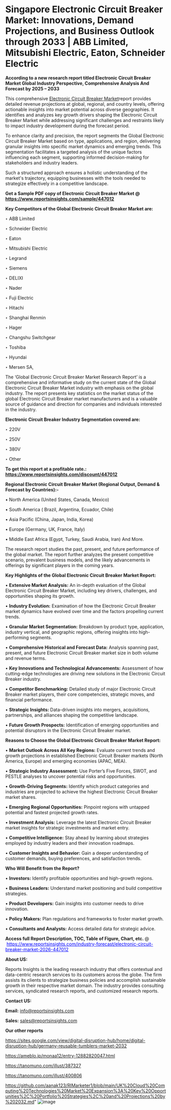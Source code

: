 # Singapore Electronic Circuit Breaker Market: Innovations, Demand Projections, and Business Outlook through 2033 | ABB Limited, Mitsubishi Electric, Eaton, Schneider Electric

<strong>According to a new research report titled Electronic Circuit Breaker Market Global Industry Perspective, Comprehensive Analysis And Forecast by 2025 – 2033</strong>

This comprehensive <a href=https://www.reportsinsights.com/sample/447012>Electronic Circuit Breaker Market</a>report provides detailed revenue projections at global, regional, and country levels, offering actionable insights into market potential across diverse geographies. It identifies and analyzes key growth drivers shaping the Electronic Circuit Breaker Market while addressing significant challenges and restraints likely to impact industry development during the forecast period.

To enhance clarity and precision, the report segments the Global Electronic Circuit Breaker Market based on type, applications, and region, delivering granular insights into specific market dynamics and emerging trends. This segmentation facilitates a targeted analysis of the unique factors influencing each segment, supporting informed decision-making for stakeholders and industry leaders.

Such a structured approach ensures a holistic understanding of the market's trajectory, equipping businesses with the tools needed to strategize effectively in a competitive landscape.

<strong>Get a Sample PDF copy of Electronic Circuit Breaker Market </strong><strong>@<a href=https://www.reportsinsights.com/sample/447012 style=color:#0000ff;> https://www.reportsinsights.com/sample/447012</a></strong></font>

<strong>Key Competitors of the Global Electronic Circuit Breaker Market are:</strong>

‣ ABB Limited

‣ Schneider Electric

‣ Eaton

‣ Mitsubishi Electric

‣ Legrand

‣ Siemens

‣ DELIXI

‣ Nader

‣ Fuji Electric

‣ Hitachi

‣ Shanghai Renmin

‣ Hager

‣ Changshu Switchgear

‣ Toshiba

‣ Hyundai

‣ Mersen SA,

The ‘Global Electronic Circuit Breaker Market Research Report’ is a comprehensive and informative study on the current state of the Global Electronic Circuit Breaker Market industry with emphasis on the global industry. The report presents key statistics on the market status of the global Electronic Circuit Breaker market manufacturers and is a valuable source of guidance and direction for companies and individuals interested in the industry.

<strong>Electronic Circuit Breaker Industry Segmentation covered are:</strong>

‣ 220V

‣ 250V

‣ 380V

‣ Other

<strong>To get this report at a profitable rate.: <a href=https://www.reportsinsights.com/discount/447012 style=color:#0000ff;>https://www.reportsinsights.com/discount/447012</a></strong></font>

<strong>Regional Electronic Circuit Breaker Market (Regional Output, Demand &amp; Forecast by Countries):-</strong>

• North America (United States, Canada, Mexico)

• South America ( Brazil, Argentina, Ecuador, Chile)

• Asia Pacific (China, Japan, India, Korea)

• Europe (Germany, UK, France, Italy)

• Middle East Africa (Egypt, Turkey, Saudi Arabia, Iran) And More.

The research report studies the past, present, and future performance of the global market. The report further analyzes the present competitive scenario, prevalent business models, and the likely advancements in offerings by significant players in the coming years.

<strong>Key Highlights of the Global Electronic Circuit Breaker Market Report:</strong>

• <strong>Extensive Market Analysis:</strong> An in-depth evaluation of the Global Electronic Circuit Breaker Market, including key drivers, challenges, and opportunities shaping its growth.

• <strong>Industry Evolution:</strong> Examination of how the Electronic Circuit Breaker market dynamics have evolved over time and the factors propelling current trends.

• <strong>Granular Market Segmentation:</strong> Breakdown by product type, application, industry vertical, and geographic regions, offering insights into high-performing segments.

• <strong>Comprehensive Historical and Forecast Data:</strong> Analysis spanning past, present, and future Electronic Circuit Breaker market size in both volume and revenue terms.

• <strong>Key Innovations and Technological Advancements:</strong> Assessment of how cutting-edge technologies are driving new solutions in the Electronic Circuit Breaker industry.

• <strong>Competitor Benchmarking:</strong> Detailed study of major Electronic Circuit Breaker market players, their core competencies, strategic moves, and financial performance.

• <strong>Strategic Insights:</strong> Data-driven insights into mergers, acquisitions, partnerships, and alliances shaping the competitive landscape.

• <strong>Future Growth Prospects:</strong> Identification of emerging opportunities and potential disruptors in the Electronic Circuit Breaker market.

<strong>Reasons to Choose the Global Electronic Circuit Breaker Market Report:</strong>

• <strong>Market Outlook Across All Key Regions:</strong> Evaluate current trends and growth projections in established Electronic Circuit Breaker markets (North America, Europe) and emerging economies (APAC, MEA).

• <strong>Strategic Industry Assessment:</strong> Use Porter’s Five Forces, SWOT, and PESTLE analyses to uncover potential risks and opportunities.

• <strong>Growth-Driving Segments:</strong> Identify which product categories and industries are projected to achieve the highest Electronic Circuit Breaker market shares.

• <strong>Emerging Regional Opportunities:</strong> Pinpoint regions with untapped potential and fastest projected growth rates.

• <strong>Investment Analysis:</strong> Leverage the latest Electronic Circuit Breaker market insights for strategic investments and market entry.

• <strong>Competitive Intelligence:</strong> Stay ahead by learning about strategies employed by industry leaders and their innovation roadmaps.

• <strong>Customer Insights and Behavior:</strong> Gain a deeper understanding of customer demands, buying preferences, and satisfaction trends.

<strong>Who Will Benefit from the Report?</strong>

• <strong>Investors:</strong> Identify profitable opportunities and high-growth regions.

• <strong>Business Leaders:</strong> Understand market positioning and build competitive strategies.

• <strong>Product Developers:</strong> Gain insights into customer needs to drive innovation.

• <strong>Policy Makers:</strong> Plan regulations and frameworks to foster market growth.

• <strong>Consultants and Analysts:</strong> Access detailed data for strategic advice.
</ul>
<strong>Access full Report Description, TOC, Table of Figure, Chart, etc. </strong>@  <a href=https://www.reportsinsights.com/industry-forecast/electronic-circuit-breaker-market-2026-447012 style=color:#0000ff;>https://www.reportsinsights.com/industry-forecast/electronic-circuit-breaker-market-2026-447012</a></font>

<strong><strong>About US</strong>:</strong>

Reports Insights is the leading research industry that offers contextual and data-centric research services to its customers across the globe. The firm assists its clients to strategize business policies and accomplish sustainable growth in their respective market domain. The industry provides consulting services, syndicated research reports, and customized research reports.

<strong>Contact US:</strong>

<p class=""""><b>Email:</b> <a href=mailto:info@reportsinsights.com>info@reportsinsights.com</a></p>
<p class=""""><b>Sales:</b> <a href=mailto:sales@reportsinsights.com>sales@reportsinsights.com</a></p>

<strong>Our other reports</strong>

<a href=https://sites.google.com/view/digital-disruption-hub/home/digital-disruption-hub/germany-reusable-tumblers-market-2032>https://sites.google.com/view/digital-disruption-hub/home/digital-disruption-hub/germany-reusable-tumblers-market-2032</a>

<a href=https://ameblo.jp/monaa12/entry-12882820047.html>https://ameblo.jp/monaa12/entry-12882820047.html</a>

<a href=https://tanomuno.com/illust/387327>https://tanomuno.com/illust/387327</a>

<a href=https://tanomuno.com/illust/400806>https://tanomuno.com/illust/400806</a>

<a href=https://github.com/aanak123/RIMarketer1/blob/main/UK%20Cloud%20Computing%20Technologies%20Market%20Expansion%3A%20Key%20Opportunities%2C%20Portfolio%20Strategies%2C%20and%20Projections%20by%202032.md>https://github.com/aanak123/RIMarketer1/blob/main/UK%20Cloud%20Computing%20Technologies%20Market%20Expansion%3A%20Key%20Opportunities%2C%20Portfolio%20Strategies%2C%20and%20Projections%20by%202032.md</a>"
![image](https://github.com/user-attachments/assets/71c9f21b-98b1-4292-90f8-28387ec2a2b8)
